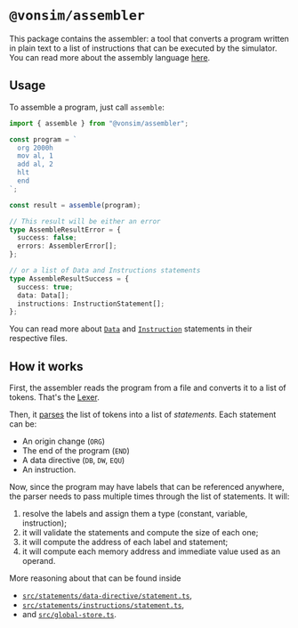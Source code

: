 # `@vonsim/assembler`

This package contains the assembler: a tool that converts a program written in plain text to a list of instructions that can be executed by the simulator. You can read more about the assembly language [here](https://vonsim.github.io/docs/cpu/assembly/).

## Usage

To assemble a program, just call `assemble`:

```ts
import { assemble } from "@vonsim/assembler";

const program = `
  org 2000h
  mov al, 1
  add al, 2
  hlt
  end
`;

const result = assemble(program);

// This result will be either an error
type AssembleResultError = {
  success: false;
  errors: AssemblerError[];
};

// or a list of Data and Instructions statements
type AssembleResultSuccess = {
  success: true;
  data: Data[];
  instructions: InstructionStatement[];
};
```

You can read more about [`Data`](./src/statements/data-directive/types/data.ts) and [`Instruction`](./src/statements/instructions/statement.ts) statements in their respective files.

## How it works

First, the assembler reads the program from a file and converts it to a list of tokens. That's the [Lexer](./src/lexer/scanner.ts).

Then, it [parses](./src/parser.ts) the list of tokens into a list of _statements_. Each statement can be:

- An origin change (`ORG`)
- The end of the program (`END`)
- A data directive (`DB`, `DW`, `EQU`)
- An instruction.

Now, since the program may have labels that can be referenced anywhere, the parser needs to pass multiple times through the list of statements. It will:

1. resolve the labels and assign them a type (constant, variable, instruction);
2. it will validate the statements and compute the size of each one;
3. it will compute the address of each label and statement;
4. it will compute each memory address and immediate value used as an operand.

More reasoning about that can be found inside

- [`src/statements/data-directive/statement.ts`](./src/statements/data-directive/statement.ts),
- [`src/statements/instructions/statement.ts`](./src/statements/instructions/statement.ts),
- and [`src/global-store.ts`](./src/global-store.ts).
